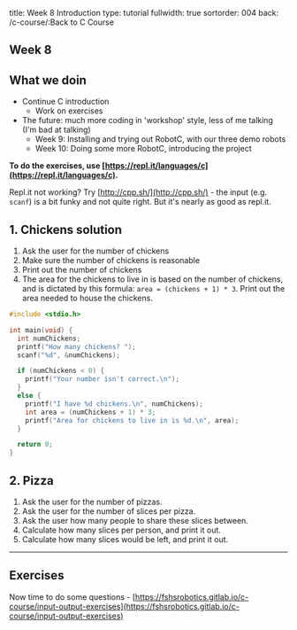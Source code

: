 title: Week 8 Introduction
type: tutorial
fullwidth: true
sortorder: 004
back: /c-course/:Back to C Course

## Week 8

## What we doin
* Continue C introduction
  * Work on exercises
* The future: much more coding in 'workshop' style, less of me talking (I'm bad at talking)
  * Week 9: Installing and trying out RobotC, with our three demo robots
  * Week 10: Doing some more RobotC, introducing the project

**To do the exercises, use [https://repl.it/languages/c](https://repl.it/languages/c).**

Repl.it not working? Try [http://cpp.sh/](http://cpp.sh/) - the input (e.g. `scanf`) is a bit funky and not quite right. But it's nearly as good as repl.it.

## 1. Chickens solution
1. Ask the user for the number of chickens
2. Make sure the number of chickens is reasonable
3. Print out the number of chickens
4. The area for the chickens to live in is based on the number of chickens, and is dictated by this formula: `area = (chickens + 1) * 3`. Print out the area needed to house the chickens.

```cpp
#include <stdio.h>

int main(void) {
  int numChickens;
  printf("How many chickens? ");
  scanf("%d", &numChickens);

  if (numChickens < 0) {
    printf("Your number isn't correct.\n");
  }
  else {
    printf("I have %d chickens.\n", numChickens);
    int area = (numChickens + 1) * 3;
    printf("Area for chickens to live in is %d.\n", area);
  }

  return 0;
}
```

## 2. Pizza
1. Ask the user for the number of pizzas.
2. Ask the user for the number of slices per pizza.
3. Ask the user how many people to share these slices between.
4. Calculate how many slices per person, and print it out.
5. Calculate how many slices would be left, and print it out.

----
## Exercises

Now time to do some questions - [https://fshsrobotics.gitlab.io/c-course/input-output-exercises](https://fshsrobotics.gitlab.io/c-course/input-output-exercises)